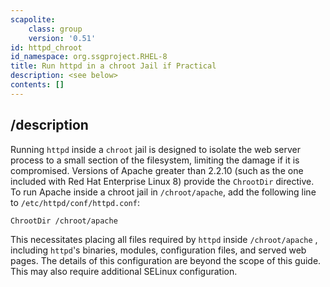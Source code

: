 ```yaml
---
scapolite:
    class: group
    version: '0.51'
id: httpd_chroot
id_namespace: org.ssgproject.RHEL-8
title: Run httpd in a chroot Jail if Practical
description: <see below>
contents: []
---
```



## /description

Running
`httpd` inside a `chroot` jail is designed to isolate the web server
process to a small section of the filesystem, limiting the damage if it
is compromised. Versions of Apache greater than 2.2.10 (such as the one
included with Red Hat Enterprise Linux 8) provide the `ChrootDir`
directive. To run Apache inside a chroot jail in `/chroot/apache`, add
the following line to `/etc/httpd/conf/httpd.conf`:

``` 
ChrootDir /chroot/apache
```

This necessitates placing all files required by `httpd` inside
`/chroot/apache` , including `httpd`\'s binaries, modules, configuration
files, and served web pages. The details of this configuration are
beyond the scope of this guide. This may also require additional SELinux
configuration.
